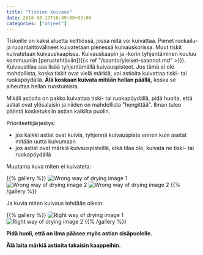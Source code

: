```yaml
---
title: "Tiskien kuivaus"
date: 2018-08-17T16:49:00+03:00
categories: ["ohjeet"]
---
```

Tiskeille on kaksi aluetta keittiössä, jossa niitä voi kuivattaa. Pienet ruokailu- ja ruoanlaittovälineet kuivatetaan pienessä kuivauskorissa. Muut tiskit kuivatetaan kuivauskaapissa. Kuivauskaapin ja -korin tyhjentäminen kuuluu kommuuniin [perustehtäviin]({{< ref "/saanto/yleiset-saannot.md" >}}). Kuivaustilaa saa lisää tyhjentämällä kuivauspisteet. Jos tämä ei ole mahdollista, koska tiskit ovat vielä märkiä, voi astioita kuivattaa tiski- tai ruokapöydällä. **Älä koskaan kuivata mitään hellan päällä,** koska se aiheuttaa hellan ruostumista.

Mikäli astioita on pakko kuivattaa tiski- tai ruokapöydällä, pidä huolta, että astiat ovat ylösalaisin ja niiden on mahdollista "hengittää". Ilman tulee päästä kosketuksiin astian kaikilta puolin.

Prioriteettijärjestys:

  - jos kaikki astiat ovat kuivia, tyhjennä kuivauspiste ennen kuin asetat mitään uutta kuivumaan
  - jos astiat ovat märkiä kuivauspisteillä, eikä tilaa ole, kuivata ne tiski- tai ruokapöydällä

Muutama kuva miten ei kuivateta:

{{% gallery %}} ![Wrong way of drying image 1](/img/drying-wrong-1.jpg) ![Wrong way of drying image 2](/img/drying-wrong-2.jpg) ![Wrong way of drying image 2](/img/drying-wrong-3.jpg) {{% /gallery %}}

Ja kuvia miten kuivaus tehdään oikein:

{{% gallery %}} ![Right way of drying image 1](/img/drying-right-1.jpg) ![Right way of drying image 2](/img/drying-right-2.jpg) {{% /gallery %}}

**Pidä huoli, että on ilma pääsee myös astian sisäpuolelle.**

**Älä laita märkiä astioita takaisin kaappeihin.**
